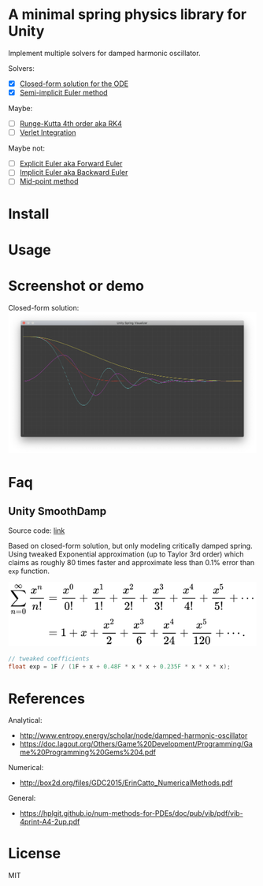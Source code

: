 # A minimal spring physics library for Unity

Implement multiple solvers for damped harmonic oscillator.

Solvers:

-   [x] [Closed-form solution for the ODE](http://www.ryanjuckett.com/programming/damped-springs/)
-   [x] [Semi-implicit Euler method](https://en.wikipedia.org/wiki/Semi-implicit_Euler_method)

Maybe:

-   [ ] [Runge-Kutta 4th order aka RK4](https://en.wikipedia.org/wiki/Runge%E2%80%93Kutta_methods)
-   [ ] [Verlet Integration](https://en.wikipedia.org/wiki/Verlet_integration)

Maybe not:

-   [ ] [Explicit Euler aka Forward Euler](https://en.wikipedia.org/wiki/Euler_method)
-   [ ] [Implicit Euler aka Backward Euler](https://en.wikipedia.org/wiki/Backward_Euler_method)
-   [ ] [Mid-point method](https://en.wikipedia.org/wiki/Midpoint_method)

# Install

# Usage

# Screenshot or demo

Closed-form solution:
![](./Documentation~/closed-form.png)

# Faq

## Unity SmoothDamp

Source code: [link](https://github.com/Unity-Technologies/UnityCsReference/blob/2019.3/Runtime/Export/Math/Mathf.cs#L302-L331)

Based on closed-form solution, but only modeling critically damped spring. Using tweaked Exponential approximation (up to Taylor 3rd order) which claims as roughly 80 times faster and approximate less than 0.1% error than `exp` function.

<img src="./Documentation~/taylor-exp.svg">

```cs
// tweaked coefficients
float exp = 1F / (1F + x + 0.48F * x * x + 0.235F * x * x * x);
```

# References

Analytical:

-   http://www.entropy.energy/scholar/node/damped-harmonic-oscillator
-   https://doc.lagout.org/Others/Game%20Development/Programming/Game%20Programming%20Gems%204.pdf

Numerical:

-   http://box2d.org/files/GDC2015/ErinCatto_NumericalMethods.pdf

General:

-   https://hplgit.github.io/num-methods-for-PDEs/doc/pub/vib/pdf/vib-4print-A4-2up.pdf

# License

MIT
